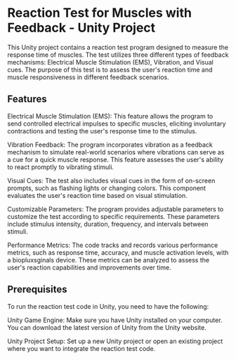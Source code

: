 # Reaction Test for Muscles with Feedback - Unity Project
This Unity project contains a reaction test program designed to measure the response time of muscles. The test utilizes three different types of feedback mechanisms: Electrical Muscle Stimulation (EMS), Vibration, and Visual cues. The purpose of this test is to assess the user's reaction time and muscle responsiveness in different feedback scenarios.

## Features
Electrical Muscle Stimulation (EMS): This feature allows the program to send controlled electrical impulses to specific muscles, eliciting involuntary contractions and testing the user's response time to the stimulus.

Vibration Feedback: The program incorporates vibration as a feedback mechanism to simulate real-world scenarios where vibrations can serve as a cue for a quick muscle response. This feature assesses the user's ability to react promptly to vibrating stimuli.

Visual Cues: The test also includes visual cues in the form of on-screen prompts, such as flashing lights or changing colors. This component evaluates the user's reaction time based on visual stimulation.

Customizable Parameters: The program provides adjustable parameters to customize the test according to specific requirements. These parameters include stimulus intensity, duration, frequency, and intervals between stimuli.

Performance Metrics: The code tracks and records various performance metrics, such as response time, accuracy, and muscle activation levels, with a biopluxsginals device. These metrics can be analyzed to assess the user's reaction capabilities and improvements over time.

## Prerequisites
To run the reaction test code in Unity, you need to have the following:

Unity Game Engine: Make sure you have Unity installed on your computer. You can download the latest version of Unity from the Unity website.

Unity Project Setup: Set up a new Unity project or open an existing project where you want to integrate the reaction test code.

